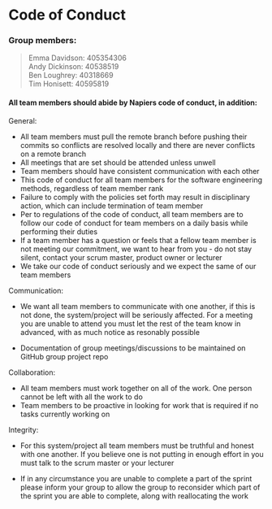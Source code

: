 # Code of Conduct  

### Group members:  

> Emma Davidson: 405354306  
> Andy Dickinson: 40538519  
> Ben Loughrey: 40318669  
> Tim Honisett: 40595819  

#### All team members should abide by Napiers code of conduct, in addition:  

General:

* All team members must pull the remote branch before pushing their commits so conflicts are resolved locally and there are never conflicts on a remote branch  
* All meetings that are set should be attended unless unwell  
* Team members should have consistent communication with each other  
* This code of conduct for all team members for the software engineering methods, regardless of team member rank  
* Failure to comply with the policies set forth may result in disciplinary action, which can include termination of team member  
* Per to regulations of the code of conduct, all team members are to follow our code of conduct for team members on a daily basis while performing their duties  
* If a team member has a question or feels that a fellow team member is not meeting our commitment, we want to hear from you - do not stay silent, contact your scrum master, product owner or lecturer  
* We take our code of conduct seriously and we expect the same of our team members  

Communication:  
* We want all team members to communicate with one another, if this is not done, the system/project will be seriously affected. For a meeting you are unable to attend you must let the rest of the team know in advanced, with as much notice as resonably possible  

* Documentation of group meetings/discussions to be maintained on GitHub group project repo  

Collaboration:  
* All team members must work together on all of the work. One person cannot be left with all the work to do  
* Team members to be proactive in looking for work that is required if no tasks currently working on  

Integrity:  
* For this system/project all team members must be truthful and honest with one another. If you believe one is not putting in enough effort in you must talk to the scrum master or your lecturer  

* If in any circumstance you are unable to complete a part of the sprint please inform your group to allow the group to reconsider which part of the sprint you are able to complete, along with reallocating the work  


